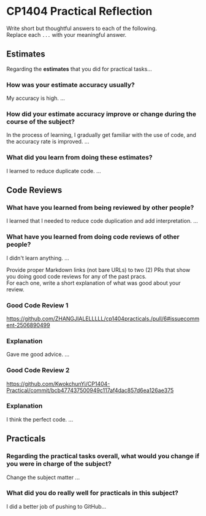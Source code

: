 # CP1404 Practical Reflection

Write short but thoughtful answers to each of the following.  
Replace each `...` with your meaningful answer.

## Estimates

Regarding the **estimates** that you did for practical tasks...

### How was your estimate accuracy usually?
My accuracy is high.
...

### How did your estimate accuracy improve or change during the course of the subject?
In the process of learning, I gradually get familiar with the use of code, and the accuracy rate is improved.
...

### What did you learn from doing these estimates?
I learned to reduce duplicate code.
...

## Code Reviews

### What have you learned from being reviewed by other people?
I learned that I needed to reduce code duplication and add interpretation.
...

### What have you learned from doing code reviews of other people?
I didn't learn anything.
...

Provide proper Markdown links (not bare URLs) to two (2) PRs that show you doing good code reviews for any of the past
pracs.  
For each one, write a short explanation of what was good about your review.

### Good Code Review 1
https://github.com/ZHANGJIALELLLLL/cp1404practicals./pull/6#issuecomment-2506890499
[]()

### Explanation
Gave me good advice.
...

### Good Code Review 2
https://github.com/KwokchunYi/CP1404-Practical/commit/bcb477437500949c117af4dac857d6ea126ae375
[]()

### Explanation
I think the perfect code.
...

## Practicals

### Regarding the **practical tasks** overall, what would you change if you were in charge of the subject?
Change the subject matter
...

### What did you do really well for practicals in this subject?
I did a better job of pushing to GitHub...
